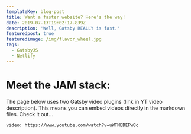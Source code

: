 ```yaml
---
templateKey: blog-post
title: Want a faster website? Here's the way!
date: 2019-07-13T19:02:17.839Z
description: 'Well, Gatsby REALLY is fast.'
featuredpost: true
featuredimage: /img/flavor_wheel.jpg
tags:
  - GatsbyJS
  - Netlify
---
```


# Meet the JAM stack:

The page below uses two Gatsby video plugins (link in YT video description). This means you can embed videos directly in the markdown files. Check it out...

`video: https://www.youtube.com/watch?v=uWTMEDEPw8c`



 

